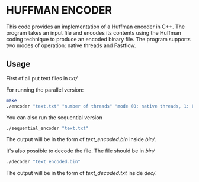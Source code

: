 # HUFFMAN ENCODER
This code provides an implementation of a Huffman encoder in C++. The program takes an input file and encodes its contents using the Huffman coding technique to produce an encoded binary file. The program supports two modes of operation: native threads and Fastflow.

## Usage
First of all put text files in _txt/_

For running the parallel version:
```bash
make
./encoder "text.txt" "number of threads" "mode (0: native threads, 1: FF)"
```

You can also run the sequential version
```bash
./sequential_encoder "text.txt"
```

The output will be in the form of _text_encoded.bin_ inside _bin/_.

It's also possible to decode the file. The file should be in _bin/_
```bash
./decoder "text_encoded.bin"
```

The output will be in the form of _text_decoded.txt_ inside _dec/_.